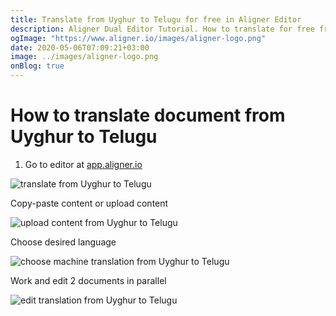 ```yaml
---
title: Translate from Uyghur to Telugu for free in Aligner Editor
description: Aligner Dual Editor Tutorial. How to translate for free from Uyghur to Telugu. Aligner is multilingual document management platform. 
ogImage: "https://www.aligner.io/images/aligner-logo.png"
date: 2020-05-06T07:09:21+03:00
image: ../images/aligner-logo.png
onBlog: true
---
```


# How to translate document from Uyghur to Telugu

1. Go to editor at [app.aligner.io](https://app.aligner.io "Aligner App web page")

![translate from Uyghur to Telugu](../aligner-blank-editor.png "translate from Uyghur to Telugu")

Copy-paste content or upload content

![upload content from Uyghur to Telugu](../aligner-uploaded-document.png "upload content from Uyghur to Telugu")

Choose desired language

![choose machine translation from Uyghur to Telugu](../aligner-language-dropdown.png "choose machine translation from Uyghur to Telugu")

Work and edit 2 documents in parallel

![edit translation from Uyghur to Telugu](../aligner-double-sitded-editor.png "edit translation from Uyghur to Telugu")

